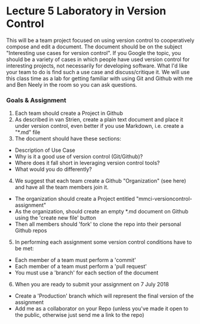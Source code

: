# Lecture 5 Laboratory in Version Control
This will be a team project focused on using version control to cooperatively compose and edit a document. The document should be on the subject "Interesting use cases for version control". If you Google the topic, you should be a variety of cases in which people have used version control for interesting projects, not necessarily for developing software. What I'd like your team to do is find such a use case and discuss/critique it. We will use this class time as a lab for getting familiar with using Git and Github with me and Ben Neely in the room so you can ask questions.
### Goals & Assignment
1. Each team should create a Project in Github
2. As described in van Strien, create a plain text document and place it under version control, even better if you use Markdown, i.e. create a "*.md" file
3. The document should have these sections:
- Description of Use Case
- Why is it a good use of version control (Git/Github)?
- Where does it fall short in leveraging version control tools?
- What would you do differently?
4. We suggest that each team create a Github "Organization" (see here) and have all the team members join it.
- The organization should create a Project entitled "mmci-versioncontrol-assignment"
- As the organization, should create an empty *.md document on Github using the 'create new file' button
- Then all members should 'fork' to clone the repo into their personal Github repos
5. In performing each assignment some version control conditions have to be met:
- Each member of a team must perform a 'commit'
- Each member of a team must perform a 'pull request'
- You must use a 'branch' for each section of the document
6. When you are ready to submit your assignment on 7 July 2018
- Create a 'Production' branch which will represent the final version of the assignment
- Add me as a collaborator on your Repo (unless you've made it open to the public, otherwise just send me a link to the repo)
